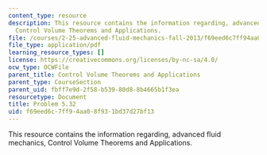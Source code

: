 ```yaml
---
content_type: resource
description: This resource contains the information regarding, advanced fluid mechanics,
  Control Volume Theorems and Applications.
file: /courses/2-25-advanced-fluid-mechanics-fall-2013/f69eed6c7ff94aa08f931bd37d27bf13_MIT2_25F13_Shapi5.32_Prob.pdf
file_type: application/pdf
learning_resource_types: []
license: https://creativecommons.org/licenses/by-nc-sa/4.0/
ocw_type: OCWFile
parent_title: Control Volume Theorems and Applications
parent_type: CourseSection
parent_uid: fbff7e9d-2f58-b539-80d8-8b4665b1f3ea
resourcetype: Document
title: Problem 5.32
uid: f69eed6c-7ff9-4aa0-8f93-1bd37d27bf13
---
```

This resource contains the information regarding, advanced fluid mechanics, Control Volume Theorems and Applications.